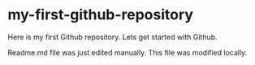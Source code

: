 # my-first-github-repository
Here is my first Github repository. Lets get started with Github.

Readme.md file was just edited manually. This file was modified locally.
